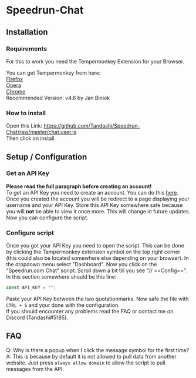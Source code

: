 # Speedrun-Chat

## Installation
### Requirements
For this to work you need the Tempermonkey Extension for your Browser.

You can get Tempermonkey from here:  
[Firefox](https://addons.mozilla.org/en-US/firefox/addon/tampermonkey/)  
[Opera](https://addons.opera.com/en/extensions/details/tampermonkey-beta/)  
[Chrome](https://chrome.google.com/webstore/detail/tampermonkey/dhdgffkkebhmkfjojejmpbldmpobfkfo)  
Recommended Version: v4.6 by Jan Biniok

### How to install
Open this Link: https://github.com/Tandashi/Speedrun-Chat/raw/master/chat.user.js  
Then click on install.

## Setup / Configuration
### Get an API Key
**Please read the full paragraph before creating an account!**  
To get an API Key you need to create an account. You can do this [here](https://speedrun.tandashi.de/chat/register).
Once you created the account you will be redirect to a page displaying your username and your API Key. Store this API Key somewhere safe because you will **not** be able to view it once more. This will change in future updates. Now you can configure the script.

### Configure script
Once you got your API Key you need to open the script. This can be done by clicking the Tampermonkey extension symbol on the top right corner (this could also be located somewhere else depending on your browser). In the dropdown menu select "Dashboard". Now you click on the "Speedrun.com Chat" script. Scroll down a bit till you see "// ==Config==". In this section somewhere should be this line:
```javascript
const API_KEY = "";
```
Paste your API Key between the two quotationmarks. Now safe the file with `CTRL + S` and your done with the configuration.  
If you should encounter any problems read the FAQ or contact me on Discord (Tandashi#5185).


## FAQ
Q: Why is there a popup when I click the message symbol for the first time?  
A: This is because by default it is not allowed to pull data from another website. Just press `always allow domain` to allow the script to pull messages from the API.
